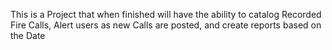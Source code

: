 This is a Project that when finished will have the ability to catalog Recorded Fire Calls, Alert users as new Calls are posted, and create reports based on the Date
